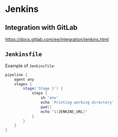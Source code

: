 # Jenkins

## Integration with GitLab

<https://docs.gitlab.com/ee/integration/jenkins.html>

## `Jenkinsfile`

Example of `Jenkinsfile`:

```groovy
pipeline {
    agent any 
    stages {
        stage('Stage 1') {
            steps {
                sh 'env'
                echo 'Printing working directory'
                pwd()
                echo "${JENKINS_URL}"
            }
        }        
    }
}
```
